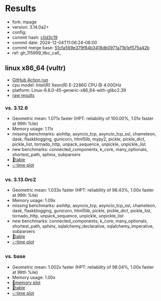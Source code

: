 # Results

- fork: mpage
- version: 3.14.0a2+
- config: 
- commit hash: [c0d3c19](https://github.com/mpage/cpython/commit/c0d3c19)
- commit date: 2024-12-04T11:06:24-08:00
- commit merge base: [51cfa569e379f84b3418db0971a71b1ef575a42b](https://github.com/mpage/cpython/commit/51cfa569e379f84b3418db0971a71b1ef575a42b)
- ref: gh_115999_tlbc_call_

## linux x86_64 (vultr)

- [GitHub Action run](https://github.com/facebookexperimental/free-threading-benchmarking/actions/runs/12173325879)
- cpu model: Intel(R) Xeon(R) E-2286G CPU @ 4.00GHz
- platform: Linux-6.8.0-45-generic-x86_64-with-glibc2.39
- [raw results](bm-20241204-vultr-x86_64-mpage-gh_115999_tlbc_call_-3.14.0a2%2B-c0d3c19.json)

### vs. 3.12.6

- Geometric mean: 1.071x faster (HPT: reliability of 100.00%, 1.01x faster at 99th %ile)
- Memory usage: 1.11x
- missing benchmarks: aiohttp, asyncio_tcp, asyncio_tcp_ssl, chameleon, dask, flaskblogging, gunicorn, html5lib, mypy2, pickle, pickle_dict, pickle_list, tornado_http, unpack_sequence, unpickle, unpickle_list
- new benchmarks: connected_components, k_core, many_optionals, shortest_path, sphinx, subparsers
- [📄table](bm-20241204-vultr-x86_64-mpage-gh_115999_tlbc_call_-3.14.0a2%2B-c0d3c19-vs-3.12.6.md)
- [📈time plot](bm-20241204-vultr-x86_64-mpage-gh_115999_tlbc_call_-3.14.0a2%2B-c0d3c19-vs-3.12.6.svg)

### vs. 3.13.0rc2

- Geometric mean: 1.033x faster (HPT: reliability of 98.43%, 1.00x faster at 99th %ile)
- Memory usage: 1.09x
- missing benchmarks: aiohttp, asyncio_tcp, asyncio_tcp_ssl, chameleon, dask, flaskblogging, gunicorn, html5lib, pickle, pickle_dict, pickle_list, tornado_http, unpack_sequence, unpickle, unpickle_list
- new benchmarks: connected_components, k_core, many_optionals, shortest_path, sphinx, sqlalchemy_declarative, sqlalchemy_imperative, subparsers
- [📄table](bm-20241204-vultr-x86_64-mpage-gh_115999_tlbc_call_-3.14.0a2%2B-c0d3c19-vs-3.13.0rc2.md)
- [📈time plot](bm-20241204-vultr-x86_64-mpage-gh_115999_tlbc_call_-3.14.0a2%2B-c0d3c19-vs-3.13.0rc2.svg)

### vs. base

- Geometric mean: 1.002x faster (HPT: reliability of 98.04%, 1.00x faster at 99th %ile)
- Memory usage: 1.00x
- [🧠memory plot](bm-20241204-vultr-x86_64-mpage-gh_115999_tlbc_call_-3.14.0a2%2B-c0d3c19-vs-base-mem.svg)
- [📄table](bm-20241204-vultr-x86_64-mpage-gh_115999_tlbc_call_-3.14.0a2%2B-c0d3c19-vs-base.md)
- [📈time plot](bm-20241204-vultr-x86_64-mpage-gh_115999_tlbc_call_-3.14.0a2%2B-c0d3c19-vs-base.svg)

